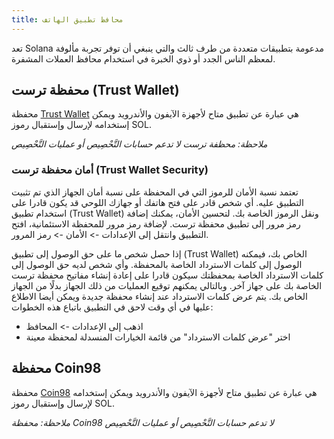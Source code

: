 ```yaml
---
title: محافظ تطبيق الهاتف
---
```


تعد Solana مدعومة بتطبيقات متعددة من طرف ثالث والتي ينبغي أن توفر تجربة مألوفة لمعظم الناس الجدد أو ذوي الخبرة في استخدام محافظ العملات المشفرة.

## محفظة ترست (Trust Wallet)
محفظة [Trust Wallet](https://trustwallet.com/) هي عبارة عن تطبيق متاح لأجهزة الآيفون والأندرويد ويمكن إستخدامه لإرسال وإستقبال رموز SOL.

*ملاحظة: محظفة ترست لا تدعم حسابات التَّحْصِيص أو عمليات التَّحْصِيص*

### أمان محفظة ترست (Trust Wallet Security)

تعتمد نسبة الأمان للرموز التي في المحفظة على نسبة أمان الجهاز الذي تم تثبيت التطبيق عليه. أي شخص قادر على فتح هاتفك أو جهازك اللوحي قد يكون قادرا على استخدام تطبيق (Trust Wallet) ونقل الرموز الخاصة بك. لتحسين الأمان، يمكنك إضافة رمز مرور إلى تطبيق محفظة ترست. لإضافة رمز مرور للمحفظة الاستئمانية، افتح التطبيق وانتقل إلى الإعدادات -> الأمان -> رمز المرور.

إذا حصل شخص ما على حق الوصول إلى تطبيق (Trust Wallet) الخاص بك، فيمكنه الوصول إلى كلمات الاسترداد الخاصة بالمحفظة. وأي شخص لديه حق الوصول إلى كلمات الاسترداد الخاصة بمحفظتك سيكون قادرا على إعادة إنشاء مفاتيح محفظة ترست الخاصة بك على جهاز آخر. وبالتالي يمكنهم توقيع العمليات من ذلك الجهاز بدلًا من الجهاز الخاص بك. يتم عرض كلمات الاسترداد عند إنشاء محفظة جديدة ويمكن أيضا الاطلاع عليها في أي وقت لاحق في التطبيق باتباع هذه الخطوات:

- اذهب إلى الإعدادات -> المحافظ
- اختر "عرض كلمات الاسترداد" من قائمة الخيارات المنسدلة لمحفظة معينة

## محفظة Coin98
محفظة [Coin98](https://coin98.app/) هي عبارة عن تطبيق متاح لأجهزة الآيفون والأندرويد ويمكن إستخدامه لإرسال وإستقبال رموز SOL.

*ملاحظة: محفظة Coin98 لا تدعم حسابات التَّحْصِيص أو عمليات التَّحْصِيص*
